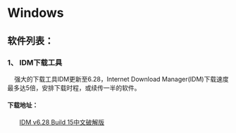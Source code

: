 # Windows
## 软件列表：
### 1、 IDM下载工具
     强大的下载工具IDM更新至6.28，Internet Download Manager(IDM)下载速度最多达5倍，安排下载时程，或续传一半的软件。
#### 下载地址：
        [IDM v6.28 Build 15中文破解版](https://github.com/peigangweiforever/Windows/blob/master/IDM6.28.16.7z?raw=true)

  
